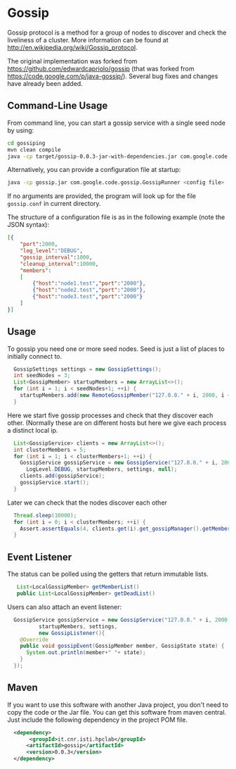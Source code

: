 # Gossip

Gossip protocol is a method for a group of nodes to discover and check the liveliness of a cluster. More information can be found at http://en.wikipedia.org/wiki/Gossip_protocol.

The original implementation was forked from https://github.com/edwardcapriolo/gossip (that was forked from https://code.google.com/p/java-gossip/). Several bug fixes and changes have already been added.

Command-Line Usage
-----

From command line, you can start a gossip service with a single seed node by using:

```bash
cd gossiping
mvn clean compile
java -cp target/gossip-0.0.3-jar-with-dependencies.jar com.google.code.gossip.GossipRunner <port> <seed ip>
```

Alternatively, you can provide a configuration file at startup:

```bash
java -cp gossip.jar com.google.code.gossip.GossipRunner <config file>
```

If no arguments are provided, the program will look up for the file `gossip.conf` in current directory.

The structure of a configuration file is as in the following example (note the JSON syntax):

```json
[{
	"port":2000,
 	"log_level":"DEBUG",
 	"gossip_interval":1000,
 	"cleanup_interval":10000,
 	"members": 
 	[
  		{"host":"node1.test","port":"2000"},
  		{"host":"node2.test","port":"2000"},
  		{"host":"node3.test","port":"2000"}
 	]
}]
```
Usage
-----

To gossip you need one or more seed nodes. Seed is just a list of places to initially connect to.

```java
  GossipSettings settings = new GossipSettings();
  int seedNodes = 3;
  List<GossipMember> startupMembers = new ArrayList<>();
  for (int i = 1; i < seedNodes+1; ++i) {
    startupMembers.add(new RemoteGossipMember("127.0.0." + i, 2000, i + ""));
  }
```

Here we start five gossip processes and check that they discover each other. (Normally these are on different hosts but here we give each process a distinct local ip.

```java
  List<GossipService> clients = new ArrayList<>();
  int clusterMembers = 5;
  for (int i = 1; i < clusterMembers+1; ++i) {
    GossipService gossipService = new GossipService("127.0.0." + i, 2000, i + "",
      LogLevel.DEBUG, startupMembers, settings, null);
    clients.add(gossipService);
    gossipService.start();
  }
```

Later we can check that the nodes discover each other

```java
  Thread.sleep(10000);
  for (int i = 0; i < clusterMembers; ++i) {
    Assert.assertEquals(4, clients.get(i).get_gossipManager().getMemberList().size());
  }
```

Event Listener
------

The status can be polled using the getters that return immutable lists.

```java
   List<LocalGossipMember> getMemberList()
   public List<LocalGossipMember> getDeadList()
```

Users can also attach an event listener:

```java
  GossipService gossipService = new GossipService("127.0.0." + i, 2000, i + "", LogLevel.DEBUG,
          startupMembers, settings,
          new GossipListener(){
    @Override
    public void gossipEvent(GossipMember member, GossipState state) {
      System.out.println(member+" "+ state);
    }
  });
```


Maven
------

If you want to use this software with another Java project, you don't need to copy the code or the Jar file. You can get this software from maven central. Just include the following dependency in the project POM file.
```xml
  <dependency>
       <groupId>it.cnr.isti.hpclab</groupId>
      <artifactId>gossip</artifactId>
      <version>0.0.3</version>
  </dependency>
```
